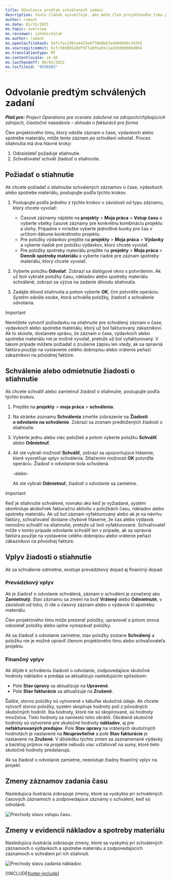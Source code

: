 ```yaml
---
title: Odvolanie predtým schválených zadaní
description: Tento článok vysvetľuje, ako môže člen projektového tímu požiadať o stiahnutie predtým predložených a schválených záznamov o čase, výdavkoch a použití materiálu a ako môže projektový manažér schváliť alebo zamietnuť žiadosti o stiahnutie.
author: rumant
ms.date: 01/31/2021
ms.topic: overview
ms.reviewer: johnmichalak
ms.author: rumant
ms.openlocfilehash: 54fc7ac2301a4423ebf70b0b67ad489580c347b5
ms.sourcegitcommit: 6cfc50d89528df977a8f6a55c1ad39d99800d9b4
ms.translationtype: MT
ms.contentlocale: sk-SK
ms.lasthandoff: 06/03/2022
ms.locfileid: "8930383"
---
```

# <a name="recall-previously-approved-entries"></a>Odvolanie predtým schválených zadaní

_**Platí pre:** Project Operations pre scenáre založené na zdrojoch/chýbajúcich zdrojoch, čiastočné nasadenie – dohoda o fakturácii pro forma_

Člen projektového tímu, ktorý odošle záznam o čase, výdavkoch alebo spotrebe materiálu, môže tento záznam po schválení odvolať. Proces stiahnutia má dva hlavné kroky:

1. Odosielateľ požaduje stiahnutie.
2. Schvaľovateľ schváli žiadosť o stiahnutie.

## <a name="request-a-recall"></a>Požiadať o stiahnutie

Ak chcete požiadať o stiahnutie schválených záznamov o čase, výdavkoch alebo spotrebe materiálu, postupujte podľa týchto krokov.

1. Postupujte podľa jedného z týchto krokov v závislosti od typu záznamu, ktorý chcete vyvolať:

    - Časové záznamy nájdete na **projekty** \> **Moja práca** \> **Vstup času** a vyberte všetky časové záznamy pre konkrétnu kombináciu projektu a úlohy. Prípadne v mriežke vyberte jednotlivé bunky pre čas v určitom dátume konkrétneho projektu.
    - Pre položky výdavkov prejdite na **projekty** \> **Moja práca** \> **Výdavky** a vyberte riadok pre položku výdavkov, ktorú chcete vyvolať.
    - Pre položky spotreby materiálu prejdite na **projekty** \> **Moja práca** \> **Denník spotreby materiálu** a vyberte riadok pre záznam spotreby materiálu, ktorý chcete vyvolať.

2. Vyberte položku **Odvolať**. Zobrazí sa dialógové okno s potvrdením. Ak už boli vybraté položky času, nákladov alebo spotreby materiálu schválené, zobrazí sa výzva na zadanie dôvodu stiahnutia.
3. Zadajte dôvod stiahnutia a potom vyberte **OK**, čím potvrdíte operáciu. Systém odošle osobe, ktorá schválila položky, žiadosť o schválenie odvolania.

> [!IMPORTANT]
> Nemôžete vytvoriť požiadavku na stiahnutie pre schválený záznam o čase, výdavkoch alebo spotrebe materiálu, ktorý už bol fakturovaný zákazníkovi. Ak to skúsite, dostanete správu, že záznam o čase, výdavkoch alebo spotrebe materiálu nie je možné vyvolať, pretože už bol vyfakturovaný. V takom prípade môžete požiadať o zrušenie zápisu len vtedy, ak sa opravná faktúra použije na vystavenie celého dobropisu alebo vrátenie peňazí zákazníkovi na pôvodnej faktúre.

## <a name="approve-or-reject-a-recall-request"></a>Schválenie alebo odmietnutie žiadosti o stiahnutie

Ak chcete schváliť alebo zamietnuť žiadosť o stiahnutie, postupujte podľa týchto krokov.

1. Prejdite na **projekty** \> **moja práca** \> **schválenia**.
2. Na stránke zoznamu **Schválenia** zmeňte zobrazenie na **Žiadosti o odvolanie na schválenie**. Zobrazí sa zoznam predložených žiadostí o stiahnutie.
3. Vyberte jednu alebo viac položiek a potom vyberte položku **Schváliť** alebo **Odmietnuť**.
4. Ak ste vybrali možnosť **Schváliť**, zobrazí sa upozorňujúce hlásenie, ktoré vysvetľuje vplyv schválenia. Stlačením možnosti **OK** potvrďte operáciu. Žiadosť o odvolanie bola schválená.

    -alebo-

    Ak ste vybrali **Odmietnuť**, žiadosť o odvolanie sa zamietne.

> [!IMPORTANT]
> Keď je stiahnutie schválené, rovnako ako keď je vyžiadané, systém skontroluje akúkoľvek fakturačnú aktivitu v položkách času, nákladov alebo spotreby materiálu. Ak už bol záznam vyfakturovaný alebo ak je na návrhu faktúry, schvaľovateľ dostane chybové hlásenie, že čas alebo výdavok nemožno schváliť na stiahnutie, pretože už boli vyfakturované. Schvaľovateľ môže v tomto prípade odvolanie schváliť len v prípade, ak sa opravná faktúra použije na vystavenie celého dobropisu alebo vrátenie peňazí zákazníkovi na pôvodnej faktúre.

## <a name="impact-of-a-recall-request"></a>Vplyv žiadosti o stiahnutie

Ak sa schválenie odmietne, existuje prevádzkový dopad aj finančný dopad.

### <a name="operational-impact"></a>Prevádzkový vplyv

Ak je žiadosť o odvolanie schválená, záznam o schválení je označený ako **Zamietnutý**. Stav záznamu sa zmení na buď **Vrátený** alebo **Odmietnuté**, v závislosti od toho, či ide o časový záznam alebo o výdavok či spotrebu materiálu.

Člen projektového tímu môže prezerať položky, upravovať a potom znova odosielať položky alebo úplne vymazávať položky.

Ak sa žiadosť o odvolanie zamietne, stav položky zostane **Schválený** a položku nie je možné upraviť členom projektového tímu alebo schvaľovateľa projektu.

### <a name="financial-impact"></a>Finančný vplyv

Ak dôjde k schváleniu žiadosti o odvolanie, zodpovedajúce skutočné hodnoty nákladov a predaja sa aktualizujú nasledujúcim spôsobom:

- Pole **Stav úpravy** sa aktualizuje na **Upravené**.
- Pole **Stav fakturácie** sa aktualizuje na **Zrušené**.

Ďalšie, storno položky sú vytvorené v tabuľke skutočné údaje. Ak chcete vytvoriť storno položky, systém skopíruje hodnoty polí z pôvodných skutočných hodnôt. Iba hodnoty, ktoré nie sú skopírované, sú hodnoty množstva. Tieto hodnoty sa namiesto toho obrátili. Obrátené skutočné hodnoty sú vytvorené pre skutočné hodnoty **nákladov**, aj pre **nefakturovaných predajov**. Pole **Stav úpravy** na vrátených skutočných hodnotách je nastavené na **Neupraviteľné** a pole **Stav fakturácie** je nastavené na **Zrušené**. V dôsledku týchto zmien sa zaznamenané výdavky a backlog príjmov na projekte nebudú viac vzťahovať na sumy, ktoré tieto skutočné hodnoty predstavujú.

Ak sa žiadosť o odvolanie zamietne, neexistuje žiadny finančný vplyv na projekt.

## <a name="changes-to-time-entry-records"></a>Zmeny záznamov zadania času

Nasledujúca ilustrácia zobrazuje zmeny, ktoré sa vyskytnú pri schválených časových záznamoch a zodpovedajúce záznamy o schválení, keď sú odvolané.

![Prechody stavu vstupu času.](media/TimeEntryStateTransitions.png)

## <a name="changes-to-expense-and-material-usage-entry-records"></a>Zmeny v evidencii nákladov a spotreby materiálu

Nasledujúca ilustrácia zobrazuje zmeny, ktoré sa vyskytnú pri schválených záznamoch o výdavkoch a spotrebe materiálu a zodpovedajúcich záznamoch o schválení pri ich stiahnutí.

![Prechody stavu zadania nákladov.](media/ExpenseEntryStateTransitions.png)

[!INCLUDE[footer-include](../includes/footer-banner.md)]
